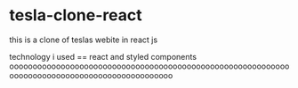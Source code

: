 # tesla-clone-react  
this is a clone of teslas webite in react js

technology i used == react and styled components
  ooooooooooooooooooooooooooooooooooooooooooooooooooooooooooooooooooooooooooooooooooooooooooooooo 
